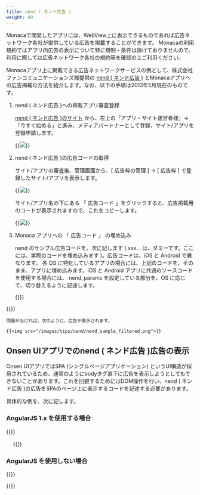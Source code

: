 ```yaml
---
title: nend ( ネンド広告 )
weight: 40
---
```


Monacaで開発したアプリには、WebView上に表示できるものであれば広告ネットワーク各社が提供している広告を掲載することができます。
Monacaの利用規約ではアプリ内広告の表示について特に規制・条件は設けておりませんので、利用に際しては広告ネットワーク各社の規約等を確認の上ご利用ください。

Monacaアプリ上に掲載できる広告ネットワークサービスの例として、株式会社ファンコミュニケーションズ様提供の
[nend ( ネンド広告 )](http://nend%20%20(%20ネンド広告%20).net/) とMonacaアプリへの広告掲載の方法を紹介します。なお、以下の手順は2013年5月現在のものです。

1. nend ( ネンド広告 )への掲載アプリ審査登録
  
    [nend ( ネンド広告 )のサイト](http://nend%20%20(%20ネンド広告%20).net/) から、左上の「アプリ・サイト運営者様」→「今すぐ始める」と進み、メディアパートナーとして登録、サイト/アプリを登録申請します。

    {{<img src="/images/tips/nend/nend_top.png">}}

2. nend ( ネンド広告 )の広告コードの取得

    サイト/アプリの審査後、管理画面から、[ 広告枠の管理 ] → [ 広告枠 ] で登録したサイト/アプリを表示します。

    {{<img src="/images/tips/nend/nend_manage.png">}}

    サイト/アプリ名の下にある 「 広告コード 」をクリックすると、広告掲載用のコードが表示されますので、これをコピーします。

    {{<img src="/images/tips/nend/nend_code.png">}}

3. Monaca アプリへの 「 広告コード 」 の埋め込み

    nend のサンプル広告コードを、次に記します ( xxx... は、ダミーです。ここには、実際のコードを埋め込みます )。広告コードは、iOS と Android で異なります。 各 OS に特化しているアプリの場合には、上記のコードを、そのまま、アプリに埋め込みます。iOS と Android アプリに共通のソースコードを使用する場合には、 nend_params を設定している部分を、OS に応じて、切り替えるように記述します。

    {{<highlight html>}}
<head>
<meta name="viewport" content="width=device-width, height=device-height, initial-scale=1, maximum-scale=1, user-scalable=no">
<script src="components/loader.js"></script>
<script>

  var nend_params;

  //iOS/Androidアプリそれぞれに共通のコードとする場合は下記のように処理を切り分けます。
  if( monaca.isIOS ){
    nend_params = {"media":xxxx,"site":xxxxx,"spot":xxxxx,"type":x,"oriented":x}; // iOS
  }
  if( monaca.isAndroid ){
    nend_params = {"media":xxxx,"site":xxxxx,"spot":xxxxx,"type":x,"oriented":x}; // Android
  }


  //広告をタップするとそのままリンク先を開いてしまうことがありますので、その対策を記述します。
  window.addEventListener('load', function() {
    var nend_links = document.querySelectorAll('.nend_wrapper a');
    for(var i = 0; i < nend_links.length; i+=1){
      (function() {
        var href = nend_links[i].href;
        nend_links[i].href = "#";
        nend_links[i].onclick = function(){window.open(href); return false;}
      })();
    }
  });
</script>
</head>

<!--広告を貼付けたい箇所に下記のコードを記入します-->
<div class="nend_wrapper"><script src="http://js1.nend.net/js/nendAdLoader.js"></script></div>
    {{</highlight>}}

    問題がなければ、次のように、広告が表示されます。

    {{<img src="/images/tips/nend/nend_sample_filtered.png">}}

## Onsen UIアプリでのnend ( ネンド広告 )広告の表示

Onsen UIアプリではSPA (シングルページアプリケーション)
というUI構造が採用されているため、通常のようにbodyタグ直下に広告を表示しようとしてもできないことがあります。これを回避するためにはDOM操作を行い、nend ( ネンド広告 )の広告をSPAのページ上に表示するコードを記述する必要があります。

具体的な例を、次に記します。

### AngularJS 1.x を使用する場合

{{<highlight html>}}
<!-- index.html -->
<html ng-app="myApp">
　<head>
  <meta charset="utf-8">
  <meta name="viewport" content="width=device-width, initial-scale=1, maximum-scale=1, user-scalable=no">
  <script src="components/loader.js"></script>
  <link rel="stylesheet" href="components/loader.css">
  <link rel="stylesheet" href="css/style.css">
  <script>
      var nend_params = {"media":xxxx,"site":xxxx,"spot":xxxx,"type":xxxx,"oriented":xxxx};
      var app = angular.module('myApp', ['onsen']);

      app.directive('nendAdInjector', function () {
          return {
              link : function(scope, element) {
                  var nendOriginalElem = angular.element(document.querySelector('#nend_wrapper'));
                  element.replaceWith(nendOriginalElem.clone());
              }
          }
      });
    </script>
  </head>
  <body>
    <ons-navigator var="myNavigator" page="page1.html"></ons-navigator>
    <div id="nend_wrapper"><script type="text/javascript" src="http://js1.nend.net/js/nendAdLoader.js"></script></div>
  </body>
</html>

<!-- page1.html -->
<ons-page>
  <nend-ad-injector></nend-ad-injector>
</ons-page>
{{</highlight>}}

### AngularJS を使用しない場合

{{<highlight html>}}
<!-- index.html -->
<html>
  <head>
    <meta charset="utf-8">
    <meta name="viewport" content="width=device-width, initial-scale=1, maximum-scale=1, user-scalable=no">
    <script src="components/loader.js"></script>
    <link rel="stylesheet" href="components/loader.css">
    <link rel="stylesheet" href="css/style.css">
    <script>
      ons.bootstrap();
      var nend  ( ネンド広告 )_params = {"media":xxxx,"site":xxxx,"spot":xxxx,"type":xxxx,"oriented":xxxx};
      ons.ready(function() {
          var nend  ( ネンド広告 )OriginalElem = angular.element(document.querySelector('#nend  ( ネンド広告 )_wrapper'));
          var nend  ( ネンド広告 )InjectElem1 = angular.element(document.querySelector('#new_nend  ( ネンド広告 )_wrapper'));
          nend  ( ネンド広告 )InjectElem1.replaceWith(nend  ( ネンド広告 )OriginalElem.clone());
      });
    </script>
  </head>
  <body>
    <ons-navigator var="myNavigator" page="page1.html"></ons-navigator>
    <div id="nend  ( ネンド広告 )_wrapper"><script type="text/javascript" src="http://js1.nend  ( ネンド広告 ).net/js/nend  ( ネンド広告 )AdLoader.js"></script></div>
  </body>
</html>

<!-- page1.html -->
<ons-page>
  <div id="new_nend  ( ネンド広告 )_wrapper"></div>
</ons-page>
{{</highlight>}}
